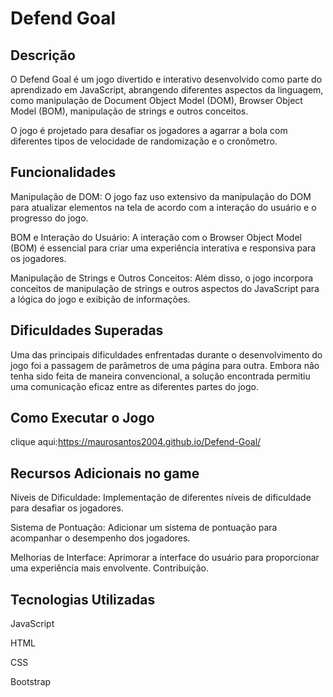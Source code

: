 # **Defend Goal**


## Descrição


O Defend Goal é um jogo divertido e interativo desenvolvido como parte do aprendizado em JavaScript, abrangendo diferentes aspectos da linguagem, como manipulação de Document Object Model (DOM), Browser Object Model (BOM), manipulação de strings e outros conceitos.

O jogo é projetado para desafiar os jogadores a agarrar a bola com diferentes tipos de velocidade de randomização e o cronômetro. 

## Funcionalidades


Manipulação de DOM: O jogo faz uso extensivo da manipulação do DOM para atualizar elementos na tela de acordo com a interação do usuário e o progresso do jogo.


BOM e Interação do Usuário: A interação com o Browser Object Model (BOM) é essencial para criar uma experiência interativa e responsiva para os jogadores.


Manipulação de Strings e Outros Conceitos: Além disso, o jogo incorpora conceitos de manipulação de strings e outros aspectos do JavaScript para a lógica do jogo e exibição de informações.


## Dificuldades Superadas
Uma das principais dificuldades enfrentadas durante o desenvolvimento do jogo foi a passagem de parâmetros de uma página para outra. Embora não tenha sido feita de maneira convencional, a solução encontrada permitiu uma comunicação eficaz entre as diferentes partes do jogo.

## Como Executar o Jogo
clique aqui:https://maurosantos2004.github.io/Defend-Goal/


## Recursos Adicionais no game

Níveis de Dificuldade: Implementação de diferentes níveis de dificuldade para desafiar os jogadores.


Sistema de Pontuação: Adicionar um sistema de pontuação para acompanhar o desempenho dos jogadores.


Melhorias de Interface: Aprimorar a interface do usuário para proporcionar uma experiência mais envolvente.
Contribuição.

## Tecnologias Utilizadas
JavaScript

HTML

CSS

Bootstrap
